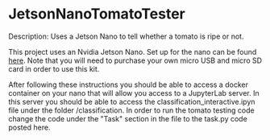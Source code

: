 # JetsonNanoTomatoTester
Description: Uses a Jetson Nano to tell whether a tomato is ripe or not.

This project uses an Nvidia Jetson Nano. Set up for the nano can be found [here](https://developer.nvidia.com/embedded/learn/get-started-jetson-nano-devkit). Note that you will need to purchase your own micro USB and micro SD card in order to use this kit.

After following these instructions you should be able to access a docker container on your nano that will allow you access to a JupyterLab server. In this server you should be able to access the classification_interactive.ipyn file under the folder /classification. In order to run the tomato testing code change the code under the "Task" section in the file to the task.py code posted here. 
